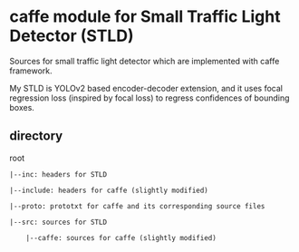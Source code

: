 # caffe module for Small Traffic Light Detector (STLD)

Sources for small traffic light detector which are implemented with caffe framework.

My STLD is YOLOv2 based encoder-decoder extension, and it uses focal regression loss (inspired by focal loss) to regress confidences of bounding boxes.

## directory

root

	|--inc: headers for STLD

	|--include: headers for caffe (slightly modified)

	|--proto: prototxt for caffe and its corresponding source files

	|--src: sources for STLD

		|--caffe: sources for caffe (slightly modified)